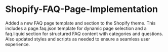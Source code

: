 # Shopify-FAQ-Page-Implementation

Added a new FAQ page template and section to the Shopify theme. This includes a page.faq.json template for dynamic page selection and a faq.liquid section for structured FAQ content with categories and questions. Also updated styles and scripts as needed to ensure a seamless user experience.
